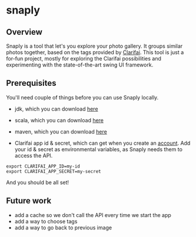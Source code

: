 # snaply


## Overview

Snaply is a tool that let's you explore your photo gallery. It groups similar photos together, based on the tags provided by [Clarifai](clarifai.com).
This tool is just a for-fun project, mostly for exploring the Clarifai possibilities and experimenting with the state-of-the-art swing UI framework.

## Prerequisites

You'll need couple of things before you can use Snaply locally.

* jdk, which you can download [here](http://www.oracle.com/technetwork/java/javase/downloads/jdk8-downloads-2133151.html)

* scala, which you can download [here](http://www.scala-lang.org/download/)

* maven, which you can download [here](https://maven.apache.org/download.cgi)

* Clarifai app id & secret, which can get when you create an [account](https://developer.clarifai.com/signup/). Add your id & secret as environmental variables, as Snaply needs them to access the API.

```
export CLARIFAI_APP_ID=my-id
export CLARIFAI_APP_SECRET=my-secret
```

And you should be all set!

## Future work

* add a cache so we don't call the API every time we start the app
* add a way to choose tags
* add a way to go back to previous image